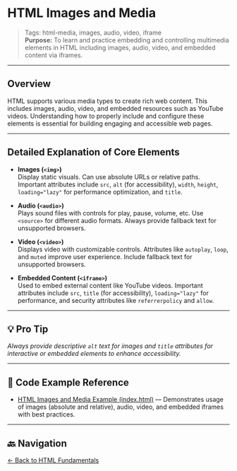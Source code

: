 # HTML Images and Media

> Tags: html-media, images, audio, video, iframe  
> **Purpose:** To learn and practice embedding and controlling multimedia elements in HTML including images, audio, video, and embedded content via iframes.

---

## Overview

HTML supports various media types to create rich web content. This includes images, audio, video, and embedded resources such as YouTube videos. Understanding how to properly include and configure these elements is essential for building engaging and accessible web pages.

---

## Detailed Explanation of Core Elements

- **Images (`<img>`)**  
  Display static visuals. Can use absolute URLs or relative paths. Important attributes include `src`, `alt` (for accessibility), `width`, `height`, `loading="lazy"` for performance optimization, and `title`.

- **Audio (`<audio>`)**  
  Plays sound files with controls for play, pause, volume, etc. Use `<source>` for different audio formats. Always provide fallback text for unsupported browsers.

- **Video (`<video>`)**  
  Displays video with customizable controls. Attributes like `autoplay`, `loop`, and `muted` improve user experience. Include fallback text for unsupported browsers.

- **Embedded Content (`<iframe>`)**  
  Used to embed external content like YouTube videos. Important attributes include `src`, `title` (for accessibility), `loading="lazy"` for performance, and security attributes like `referrerpolicy` and `allow`.

---

## 💡 Pro Tip

_Always provide descriptive `alt` text for images and `title` attributes for interactive or embedded elements to enhance accessibility._

---

## 🧪 Code Example Reference

- [HTML Images and Media Example (index.html)](index.html) — Demonstrates usage of images (absolute and relative), audio, video, and embedded iframes with best practices.

---

## 🔙 Navigation

[← Back to HTML Fundamentals](../README.md)
